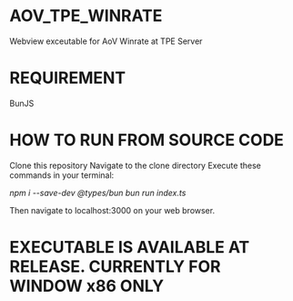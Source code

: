 # AOV_TPE_WINRATE

Webview exceutable for AoV Winrate at TPE Server

# REQUIREMENT

BunJS

# HOW TO RUN FROM SOURCE CODE

Clone this repository
Navigate to the clone directory
Execute these commands in your terminal:

_npm i --save-dev @types/bun_
_bun run index.ts_

Then navigate to localhost:3000 on your web browser.

# EXECUTABLE IS AVAILABLE AT RELEASE. CURRENTLY FOR WINDOW x86 ONLY
